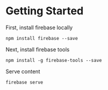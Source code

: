 # Getting Started

First, install firebase locally

```
npm install firebase --save
```

Next, install firebase tools

```
npm install -g firebase-tools --save
```

Serve content

```
firebase serve
```